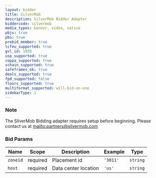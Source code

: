 ```yaml
---
layout: bidder
title: SilverMob
description: SilverMob Bidder Adapter
biddercode: silvermob
media_types: banner, video, native
pbjs: true
pbs: true
prebid_member: true
tcfeu_supported: true
gvl_id: 1058
usp_supported: true
coppa_supported: true
schain_supported: true
safeframes_ok: true
deals_supported: true
fpd_supported: false
floors_supported: true
multiformat_supported: will-bid-on-one
sidebarType: 1
---
```


### Note

The SilverMob Bidding adapter requires setup before beginning. Please contact us at [mailto:partners@silvermob.com](partners@silvermob.com)

### Bid Params


| Name          | Scope    | Description           | Example   | Type      |
|---------------|----------|-----------------------|-----------|-----------|
| `zoneid`      | required | Placement id         | `'3011'`    | `string` |
| `host`      | required | Data center location         | `'us'`    | `string` |
